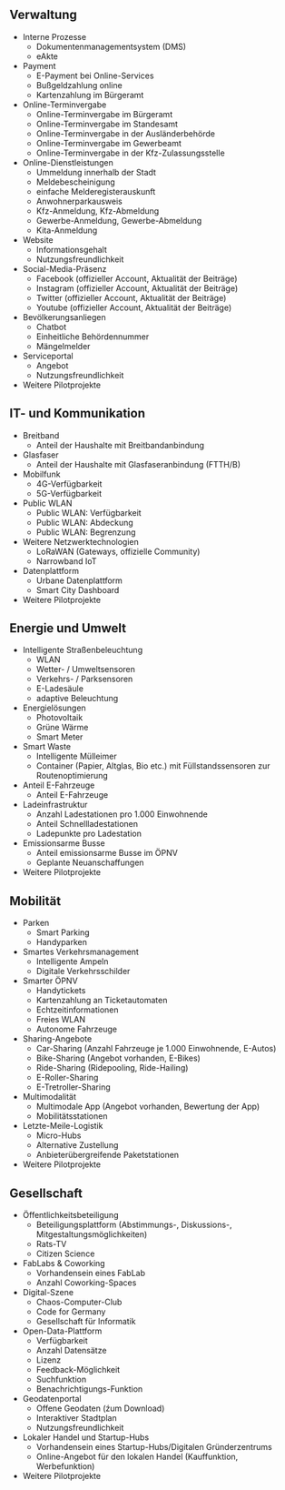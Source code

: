## Verwaltung
* Interne Prozesse
  * Dokumentenmanagementsystem (DMS)
  * eAkte
* Payment
  * E-Payment bei Online-Services
  * Bußgeldzahlung online
  * Kartenzahlung im Bürgeramt
* Online-Terminvergabe
  * Online-Terminvergabe im Bürgeramt
  * Online-Terminvergabe im Standesamt
  * Online-Terminvergabe in der Ausländerbehörde
  * Online-Terminvergabe im Gewerbeamt
  * Online-Terminvergabe in der Kfz-Zulassungsstelle
* Online-Dienstleistungen
  * Ummeldung innerhalb der Stadt
  * Meldebescheinigung
  * einfache Melderegisterauskunft
  * Anwohnerparkausweis
  * Kfz-Anmeldung, Kfz-Abmeldung
  * Gewerbe-Anmeldung, Gewerbe-Abmeldung
  * Kita-Anmeldung
* Website
  * Informationsgehalt
  * Nutzungsfreundlichkeit
* Social-Media-Präsenz
  * Facebook (offizieller Account, Aktualität der Beiträge)
  * Instagram (offizieller Account, Aktualität der Beiträge)
  * Twitter (offizieller Account, Aktualität der Beiträge)
  * Youtube (offizieller Account, Aktualität der Beiträge)
* Bevölkerungsanliegen
  * Chatbot
  * Einheitliche Behördennummer
  * Mängelmelder
* Serviceportal
  * Angebot
  * Nutzungsfreundlichkeit
* Weitere Pilotprojekte

## IT- und Kommunikation
* Breitband
  * Anteil der Haushalte mit Breitbandanbindung
* Glasfaser
  * Anteil der Haushalte mit Glasfaseranbindung  (FTTH/B)
* Mobilfunk
  * 4G-Verfügbarkeit
  * 5G-Verfügbarkeit
* Public WLAN
  * Public WLAN: Verfügbarkeit
  * Public WLAN: Abdeckung
  * Public WLAN: Begrenzung
* Weitere Netzwerktechnologien
  * LoRaWAN (Gateways, offizielle Community)
  * Narrowband IoT
* Datenplattform
  * Urbane Datenplattform
  * Smart City Dashboard
* Weitere Pilotprojekte

## Energie und Umwelt
* Intelligente Straßenbeleuchtung
  * WLAN
  * Wetter- / Umweltsensoren
  * Verkehrs- / Parksensoren
  * E-Ladesäule
  * adaptive Beleuchtung
* Energielösungen
  * Photovoltaik
  * Grüne Wärme
  * Smart Meter
* Smart Waste
  * Intelligente Mülleimer
  * Container (Papier, Altglas, Bio etc.) mit Füllstandssensoren zur Routenoptimierung
* Anteil E-Fahrzeuge
  * Anteil E-Fahrzeuge
* Ladeinfrastruktur
  * Anzahl Ladestationen pro 1.000 Einwohnende
  * Anteil Schnellladestationen
  * Ladepunkte pro Ladestation
* Emissionsarme Busse
  * Anteil emissionsarme Busse im ÖPNV
  * Geplante Neuanschaffungen
* Weitere Pilotprojekte

## Mobilität
* Parken
  * Smart Parking
  * Handyparken
* Smartes Verkehrsmanagement
  * Intelligente Ampeln
  * Digitale Verkehrsschilder
* Smarter ÖPNV
  * Handytickets
  * Kartenzahlung an Ticketautomaten
  * Echtzeitinformationen
  * Freies WLAN
  * Autonome Fahrzeuge
* Sharing-Angebote
  * Car-Sharing (Anzahl Fahrzeuge je 1.000 Einwohnende, E-Autos)
  * Bike-Sharing (Angebot vorhanden, E-Bikes)
  * Ride-Sharing (Ridepooling, Ride-Hailing)
  * E-Roller-Sharing
  * E-Tretroller-Sharing
* Multimodalität
  * Multimodale App (Angebot vorhanden, Bewertung der App)
  * Mobilitätsstationen
* Letzte-Meile-Logistik
  * Micro-Hubs
  * Alternative Zustellung
  * Anbieterübergreifende Paketstationen
* Weitere Pilotprojekte

## Gesellschaft
* Öffentlichkeitsbeteiligung
  * Beteiligungsplattform (Abstimmungs-, Diskussions-, Mitgestaltungsmöglichkeiten)
  * Rats-TV
  * Citizen Science
* FabLabs & Coworking
  * Vorhandensein eines FabLab
  * Anzahl Coworking-Spaces
* Digital-Szene
  * Chaos-Computer-Club
  * Code for Germany
  * Gesellschaft für Informatik
* Open-Data-Plattform
  * Verfügbarkeit
  * Anzahl Datensätze
  * Lizenz
  * Feedback-Möglichkeit
  * Suchfunktion
  * Benachrichtigungs-Funktion
* Geodatenportal
  * Offene Geodaten (źum Download)
  * Interaktiver Stadtplan
  * Nutzungsfreundlichkeit
* Lokaler Handel und Startup-Hubs
  * Vorhandensein eines Startup-Hubs/Digitalen Gründerzentrums
  * Online-Angebot für den lokalen Handel (Kauffunktion, Werbefunktion)
* Weitere Pilotprojekte
